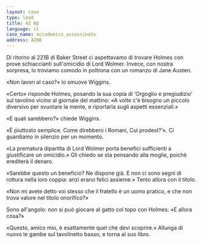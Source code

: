 ```yaml
---
layout: case
type: lead
title: 42 NO
language: it
case_name: accademico_assassinato
address: 42NO
---
```

Di ritorno al 221B di Baker Street ci aspettavamo di trovare Holmes con prove schiaccianti sull'omicidio di Lord Wolmer. Invece, con nostra sorpresa, lo troviamo comodo in poltrona con un romanzo di Jane Austen.

«Non lavori al caso?» lo smuove Wiggins.

«Certo» risponde Holmes, posando la sua copia di ‘Orgoglio e pregiudizio’ sul tavolino vicino al giornale del mattino: «A volte c'è bisogno un piccolo diversivo per svuotare la mente, e riportarla sugli aspetti essenziali.»

«E quali sarebbero?» chiede Wiggins.

«È piuttosto semplice. Come direbbero i Romani, Cui prodest?’». Ci guardiamo in silenzio per un momento.

«La prematura dipartita di Lord Wolmer porta benefici sufficienti a giustificare un omicidio.» Gli chiedo se sta pensando alla moglie, poichè erediterà il denaro.

«Sarebbe questo un beneficio? Ne dispone già. E non ci sono segni di rottura nella loro coppia: anzi erano felici assieme.» Tento allora con il titolo.

«Non mi avete detto voi stesso che il fratello è un uomo pratico, e che non trova valore nel titolo onorifico?»

Sono all'angolo: non si può giocare al gatto col topo con Holmes: «E allora cosa?»

«Questo, amico mio, è esattamente quel che devi scoprire.» Allunga di nuovo le gambe sul tavolinetto basso, e torna al suo libro.